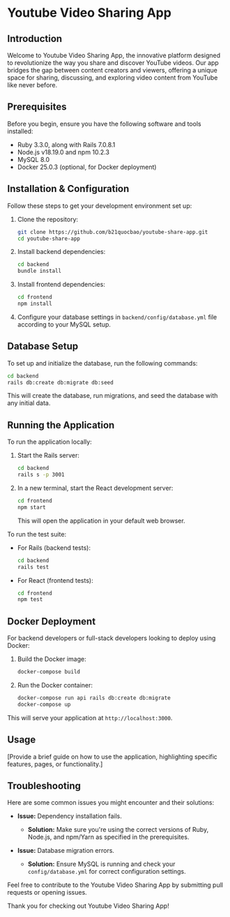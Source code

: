 # Youtube Video Sharing App

## Introduction
Welcome to Youtube Video Sharing App, the innovative platform designed to revolutionize the way you share and discover YouTube videos. Our app bridges the gap between content creators and viewers, offering a unique space for sharing, discussing, and exploring video content from YouTube like never before.

## Prerequisites
Before you begin, ensure you have the following software and tools installed:
- Ruby 3.3.0, along with Rails 7.0.8.1
- Node.js v18.19.0 and npm 10.2.3
- MySQL 8.0
- Docker 25.0.3 (optional, for Docker deployment)

## Installation & Configuration
Follow these steps to get your development environment set up:

1. Clone the repository:
   ```bash
   git clone https://github.com/b21quocbao/youtube-share-app.git
   cd youtube-share-app
   ```

2. Install backend dependencies:
   ```bash
   cd backend
   bundle install
   ```

3. Install frontend dependencies:
   ```bash
   cd frontend
   npm install
   ```

4. Configure your database settings in `backend/config/database.yml` file according to your MySQL setup.

## Database Setup
To set up and initialize the database, run the following commands:

```bash
cd backend
rails db:create db:migrate db:seed
```

This will create the database, run migrations, and seed the database with any initial data.

## Running the Application
To run the application locally:

1. Start the Rails server:
   ```bash
   cd backend
   rails s -p 3001
   ```

2. In a new terminal, start the React development server:
   ```bash
   cd frontend
   npm start
   ```
   This will open the application in your default web browser.

To run the test suite:
- For Rails (backend tests):
  ```bash
  cd backend
  rails test
  ```
- For React (frontend tests):
  ```bash
  cd frontend
  npm test
  ```

## Docker Deployment
For backend developers or full-stack developers looking to deploy using Docker:

1. Build the Docker image:
   ```bash
   docker-compose build
   ```

2. Run the Docker container:
   ```bash
   docker-compose run api rails db:create db:migrate
   docker-compose up
   ```

This will serve your application at `http://localhost:3000`.

## Usage
[Provide a brief guide on how to use the application, highlighting specific features, pages, or functionality.]

## Troubleshooting
Here are some common issues you might encounter and their solutions:

- **Issue:** Dependency installation fails.
  - **Solution:** Make sure you're using the correct versions of Ruby, Node.js, and npm/Yarn as specified in the prerequisites.

- **Issue:** Database migration errors.
  - **Solution:** Ensure MySQL is running and check your `config/database.yml` for correct configuration settings.

Feel free to contribute to the Youtube Video Sharing App by submitting pull requests or opening issues.

Thank you for checking out Youtube Video Sharing App!